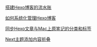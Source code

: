  [搭建Hexo博客的流水账](科技/blog/hexo/搭建Hexo博客的流水账.md) 

 [如何系统化管理Hexo博客](科技/blog/hexo/如何系统化管理Hexo博客.md) 

 [同步Hexo文章与Mac上原笔记的分类和标签](科技/blog/hexo/同步Hexo文章与Mac上原笔记的分类和标签.md) 

 [Next主题添加内容折叠](科技/blog/hexo/Next主题添加内容折叠.md) 


